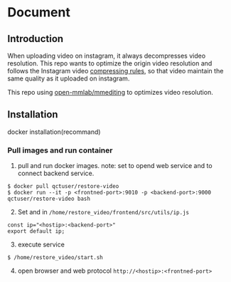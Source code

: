 # Document
## Introduction
When uploading video on instagram, it always decompresses video resolution. This repo wants to optimize the origin video resolution and 
follows the Instagram video [compressing rules](#instragram-video-requirement), so that video maintain the same quality as it uploaded on instagram. 

This repo using [open-mmlab/mmediting](https://github.com/open-mmlab/mmediting) to optimizes video resolution. 

## Installation
docker installation(recommand)

### Pull images and run container
1. pull and run docker images.
note: set <frontned-port> to opend web service and <backend-port> to connect backend service.
```
$ docker pull qctuser/restore-video
$ docker run --it -p <frontned-port>:9010 -p <backend-port>:9000 qctuser/restore-video bash
```
2. Set <hostip> and <backend-port> in `/home/restore_video/frontend/src/utils/ip.js`
```
const ip="<hostip>:<backend-port>"
export default ip;
```
3. execute service
```
$ /home/restore_video/start.sh
```
4. open browser and web protocol `http://<hostip>:<frontned-port>`
